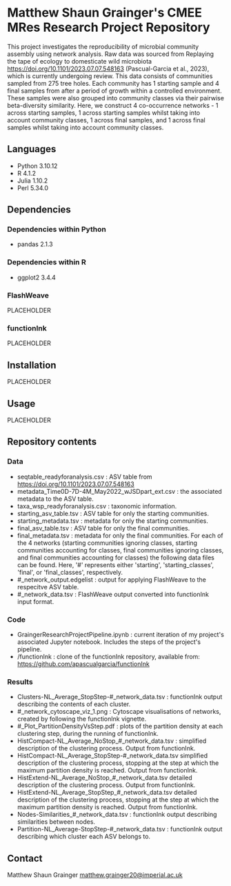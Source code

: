 # Matthew Shaun Grainger's CMEE MRes Research Project Repository
This project investigates the reproducibility of microbial community assembly using network analysis. Raw data was sourced from Replaying the tape of ecology to domesticate wild microbiota https://doi.org/10.1101/2023.07.07.548163 (Pascual-Garcia et al., 2023), which is currently undergoing review. This data consists of communities sampled from 275 tree holes. Each community has 1 starting sample and 4 final samples from after a period of growth within a controlled environment. These samples were also grouped into community classes via their pairwise beta-diversity similarity. Here, we construct 4 co-occurrence networks - 1 across starting samples, 1 across starting samples whilst taking into account community classes, 1 across final samples, and 1 across final samples whilst taking into account community classes.

## Languages
- Python 3.10.12
- R 4.1.2
- Julia 1.10.2
- Perl 5.34.0

## Dependencies
### Dependencies within Python
- pandas 2.1.3

### Dependencies within R
- ggplot2 3.4.4

### FlashWeave
PLACEHOLDER

### functionInk
PLACEHOLDER

## Installation
PLACEHOLDER

## Usage
PLACEHOLDER

## Repository contents

### Data
- seqtable_readyforanalysis.csv : ASV table from https://doi.org/10.1101/2023.07.07.548163
- metadata_Time0D-7D-4M_May2022_wJSDpart_ext.csv : the associated metadata to the ASV table.
- taxa_wsp_readyforanalysis.csv : taxonomic information.
- starting_asv_table.tsv : ASV table for only the starting communities.
- starting_metadata.tsv : metadata for only the starting communities.
- final_asv_table.tsv : ASV table for only the final communities.
- final_metadata.tsv : metadata for only the final communities.
For each of the 4 networks (starting communities ignoring classes, starting communities accounting for classes, final communities ignoring classes, and final communities accounting for classes) the following data files can be found. Here, '#' represents either 'starting', 'starting_classes', 'final', or 'final_classes', respectively.
- #_network_output.edgelist : output for applying FlashWeave to the respecitve ASV table.
- #_network_data.tsv : FlashWeave output converted into functionInk input format.

### Code
- GraingerResearchProjectPipeline.ipynb : current iteration of my project's associated Jupyter notebook. Includes the steps of the project's pipeline.
- /functionInk : clone of the functionInk repository, available from: https://github.com/apascualgarcia/functionInk

### Results
- Clusters-NL_Average_StopStep-#_network_data.tsv : functionInk output describing the contents of each cluster.
- #_network_cytoscape_viz_1.png : Cytoscape visualisations of networks, created by following the functionInk vignette.
- #_Plot_PartitionDensityVsStep.pdf : plots of the partition density at each clustering step, during the running of functionInk.
- HistCompact-NL_Average_NoStop_#_network_data.tsv : simplified description of the clustering process. Output from functionInk.
- HistCompact-NL_Average_StopStep-#_network_data.tsv simplified description of the clustering process, stopping at the step at which the maximum partition density is reached. Output from functionInk.
- HistExtend-NL_Average_NoStop_#_network_data.tsv detailed description of the clustering process. Output from functionInk.
- HistExtend-NL_Average_StopStep_#_network_data.tsv detailed description of the clustering process, stopping at the step at which the maximum partition density is reached. Output from functionInk.
- Nodes-Similarities_#_network_data.tsv : functionInk output describing similarities between nodes.
- Partition-NL_Average-StopStep-#_network_data.tsv : functionInk output describing which cluster each ASV belongs to.

## Contact
Matthew Shaun Grainger
matthew.grainger20@imperial.ac.uk
